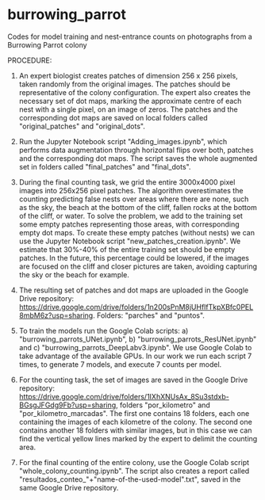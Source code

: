 # burrowing_parrot
Codes for model training and nest-entrance counts on photographs from a Burrowing Parrot colony

PROCEDURE:

1) An expert biologist creates patches of dimension 256 x 256 pixels, taken randomly from the original images. The patches should be representative of the colony configuration. The expert also creates the necessary set of dot maps, marking the approximate centre of each nest with a single pixel, on an image of zeros. The patches and the corresponding dot maps are saved on local folders called "original_patches" and "original_dots".

2) Run the Jupyter Notebook script "Adding_images.ipynb", which performs data augmentation through horizontal flips over both, patches and the corresponding dot maps. The script saves the whole augmented set in folders called "final_patches" and "final_dots".

3) During the final counting task, we grid the entire 3000x4000 pixel images into 256x256 pixel patches. The algorithm overestimates the counting predicting false nests over areas where there are none, such as the sky, the beach at the bottom of the cliff, fallen rocks at the bottom of the cliff, or water. To solve the problem, we add to the training set some empty patches representing those areas, with corresponding empty dot maps. To create these empty patches (without nests) we can use the Jupyter Notebook script "new_patches_creation.ipynb". We estimate that 30%-40% of the entire training set should be empty patches. In the future, this percentage could be lowered, if the images are focused on the cliff and closer pictures are taken, avoiding capturing the sky or the beach for example.

4) The resulting set of patches and dot maps are uploaded in the Google Drive repository: https://drive.google.com/drive/folders/1n200sPnM8jUHflfTkpXBfc0PEL8mbM6z?usp=sharing. Folders: "parches" and "puntos".

5) To train the models run the Google Colab scripts: a) "burrowing_parrots_UNet.ipynb", b) "burrowing_parrots_ResUNet.ipynb" and c) "burrowing_parrots_DeepLabv3.ipynb". We use Google Colab to take advantage of the available GPUs. In our work we run each script 7 times, to generate 7 models, and execute 7 counts per model.

6) For the counting task, the set of images are saved in the Google Drive repository: https://drive.google.com/drive/folders/1IXhXNUsAx_8Su3stdxb-BGsgJFGdg9Fb?usp=sharing, folders "por_kilometro" and "por_kilometro_marcadas". The first one contains 18 folders, each one containing the images of each kilometre of the colony. The second one contains another 18 folders with similar images, but in this case we can find the vertical yellow lines marked by the expert to delimit the counting area.

7) For the final counting of the entire colony, use the Google Colab script "whole_colony_counting.ipynb". The script also creates a report called "resultados_conteo_"+"name-of-the-used-model".txt", saved in the same Google Drive repository.
